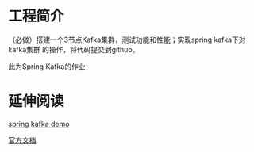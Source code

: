 # 工程简介
（必做）搭建一个3节点Kafka集群，测试功能和性能；实现spring kafka下对kafka集群 的操作，将代码提交到github。

此为Spring Kafka的作业 

# 延伸阅读
[spring kafka demo](https://github.com/spring-projects/spring-kafka/tree/master/samples/sample-01)

[官方文档](https://docs.spring.io/spring-kafka/docs/current/reference/html/#even-quicker-with-spring-boot)


